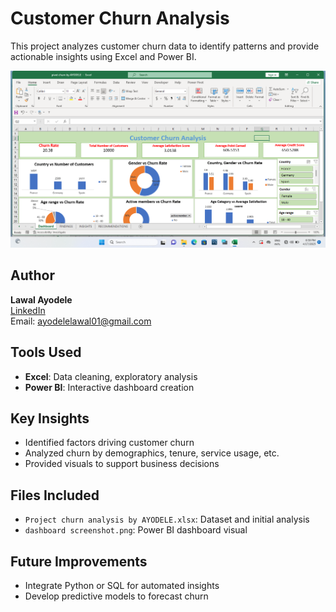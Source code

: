 # Customer Churn Analysis

This project analyzes customer churn data to identify patterns and provide actionable insights using Excel and Power BI.

![Dashboard Screenshot](dashboard%20screenshot.png)

## Author
**Lawal Ayodele**  
[LinkedIn](https://www.linkedin.com/in/ayodelelawal01)  
Email: ayodelelawal01@gmail.com

## Tools Used
- **Excel**: Data cleaning, exploratory analysis
- **Power BI**: Interactive dashboard creation

## Key Insights
- Identified factors driving customer churn
- Analyzed churn by demographics, tenure, service usage, etc.
- Provided visuals to support business decisions

## Files Included
- `Project churn analysis by AYODELE.xlsx`: Dataset and initial analysis
- `dashboard screenshot.png`: Power BI dashboard visual

## Future Improvements
- Integrate Python or SQL for automated insights
- Develop predictive models to forecast churn
